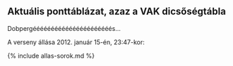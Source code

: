 ## Aktuális ponttáblázat, azaz a VAK dicsőségtábla

Dobpergéééééééééééééééééééééés...

A verseny állása 2012. január 15-én, 23:47-kor:

{% include allas-sorok.md %}
